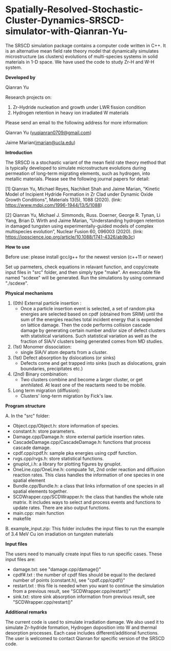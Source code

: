 # Spatially-Resolved-Stochastic-Cluster-Dynamics-SRSCD-simulator-with-Qianran-Yu-
The SRSCD simulation package contains a computer code written in C++. It is an alternative mean field rate theory model that dynamically simulates microstructure (as clusters) evolutions of multi-species systems in solid materials in 1-D space. We have used the code to study Zr-H and W-H system.

****Developed by****

Qianran Yu

Research projects on:
1. Zr-Hydride nucleation and growth under LWR fission condition
2. Hydrogen retention in heavy ion irradiated W materials

Please send an email to the following address for more information:

Qianran Yu (yuqianran0709@gmail.com)

Jaime Marian(jmarian@ucla.edu)

****Introduction****

The SRSCD is a stochastic variant of the mean field rate theory method that is typically developed to simulate microstructure evolutions during permeation of long-term migrating elements, such as hydrogen, into metallic materials. Please see the following journal papers for detail:

[1] Qianran Yu, Michael Reyes, Nachiket Shah and Jaime Marian, "Kinetic Model of Incipient Hydride Formation in Zr Clad under Dynamic Oxide Growth Conditions", Materials 13(5), 1088 (2020). (link: https://www.mdpi.com/1996-1944/13/5/1088)

[2] Qianran Yu, Michael J. Simmonds, Russ. Doerner, George R. Tynan, Li Yang, Brian D. Wirth and Jaime Marian, “Understanding hydrogen retention in damaged tungsten using experimentally-guided models of complex multispecies evolution”, Nuclear Fusion 60, 096003 (2020). (link: https://iopscience.iop.org/article/10.1088/1741-4326/ab9b3c)

****How to use****

Before use: please install gcc/g++ for the newest version (c++11 or newer)

Set up parmeters, check equations in relavant function, and copy/create input files in "src" folder, and then simply type "make". An
executable file named "scdexe" will be generated. Run the simulations by using command "./scdexe".

****Physical mechanisms****

1. (0th) External particle insertion :
   - Once a particle insertion event is selected, a set of random pka energies are selected based on cpdf (obtained from SRIM) until the sum of the energies reaches total incident energy that is expended on lattice damage. Then the code performs collision cascade damage by generating certain number and/or size of defect clusters with statistical variations. Such statistical variation as well as the fraction of SIA/V clusters being generated comes from MD studies.  
2. (1st) Monomer dissociation:
   - single SIA/V atom departs from a cluster.
3. (1st) Defect absorption by dislocations (or sinks)
   - Defects come and get trapped into sinks (such as dislocations, grain boundaries, precipitates etc.)
4. (2nd) Binary combination:
   - Two clusters combine and become a larger cluster, or get annhilated. At least one of the reactants need to be mobile.
5. Long term migration (diffusion):
   - Clusters' long-term migration by Fick's law. 

****Program structure****

A. In the "src" folder:
- Object.cpp/Object.h: store information of species.
- constant.h: store parameters. 
- Damage.cpp/Damage.h: store external particle insertion rates.
- CascadeDamage.cpp/CascadeDamage.h: functions that process cascade damage.
- cpdf.cpp/cpdf.h: sample pka energies using cpdf function.
- rvgs.cpp/rvgs.h: store statistical functions.
- gnuplot_i.h: a library for plotting figures by gnuplot.
- OneLine.cpp/OneLine.h: compuate 1st, 2nd order reaction and diffusion reaction rates. This class handles the information of one species in one spatial element 
- Bundle.cpp/Bundle.h: a class that links information of one species in all spatial elements together.
- SCDWrapper.cpp/SCDWrapper.h: the class that handles the whole rate matrix. It includes ways to select and process events and functions to update rates. There are also output functions. 
- main.cpp: main function
- makefile

B. example_input.zip:
This folder includes the input files to run the example of 3.4 MeV Cu ion irradiation on tungsten materials

****Input files****

The users need to manually create input files to run specific cases. These input files are:
- damage.txt: see "damage.cpp/damage()"
- cpdf#.txt : the number of cpdf files should be equal to the declared number of points (constant.h), see "cpdf.cpp/cpdf()"
- restart.txt : this file is needed when you want to continue the simulation from a previous result, see "SCDWrapper.cpp/restart()"
- sink.txt: store sink absorption information from previous result, see "SCDWrapper.cpp/restart()"

****Additional remarks****

The current code is used to simulate irradiation damage. We also used it to simulate Zr-hydride formation, Hydrogen doposition into W and thermal desorption processes. Each case includes different/additional functions. The user is welcomed to contact Qianran for specific version of the SRSCD code.
